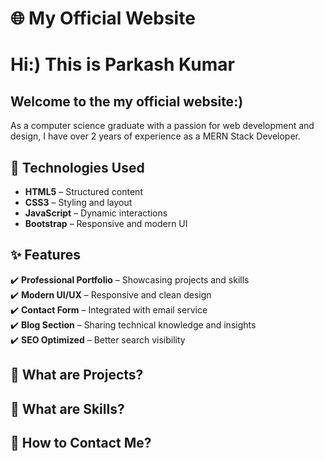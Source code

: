 # 🌐 My Official Website
# Hi:) This is Parkash Kumar
## Welcome to the my official website:)
As a computer science graduate with a passion for web development and design, I have over 2 years of experience as a MERN Stack Developer.


## 🚀 Technologies Used

- **HTML5** – Structured content  
- **CSS3** – Styling and layout  
- **JavaScript** – Dynamic interactions  
- **Bootstrap** – Responsive and modern UI 

## ✨ Features

✔️ **Professional Portfolio** – Showcasing projects and skills  
✔️ **Modern UI/UX** – Responsive and clean design  
✔️ **Contact Form** – Integrated with email service  
✔️ **Blog Section** – Sharing technical knowledge and insights  
✔️ **SEO Optimized** – Better search visibility  

## 📂 What are Projects?

## 🎯 What are Skills?

## 📨 How to Contact Me?

